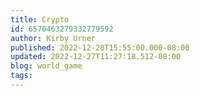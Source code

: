 ```yaml
---
title: Crypto
id: 6570463279332779592
author: Kirby Urner
published: 2022-12-20T15:55:00.000-08:00
updated: 2022-12-27T11:27:18.512-08:00
blog: world_game
tags: 
---
```


